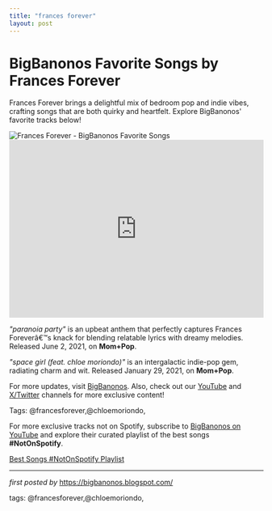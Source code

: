 ```yaml
---
title: "frances forever"
layout: post
---
```

<!-- Title of the Post -->
<h1 >BigBanonos Favorite Songs by Frances Forever</h1> <!-- Introductory Text -->
<p >Frances Forever brings a delightful mix of bedroom pop and indie vibes, crafting songs that are both quirky and heartfelt. Explore BigBanonos' favorite tracks below!</p> <!-- Featured Image -->
<div > <img src="https://i.scdn.co/image/ab6761610000e5eb2ebaa817f74f400bf3f6f96c" alt="Frances Forever - BigBanonos Favorite Songs" />
</div> <!-- Spotify Embed -->
<div > <iframe src="https://open.spotify.com/embed/playlist/1MPcVHfbAzWPwUiUQmuMFp?utm_source=generator" width="100%" height="352" frameborder="0" allowfullscreen="" allow="autoplay; clipboard-write; encrypted-media; fullscreen; picture-in-picture" loading="lazy"></iframe>
</div> <!-- Song Information -->
<div > <p><em>"paranoia party"</em> is an upbeat anthem that perfectly captures Frances Foreverâ€™s knack for blending relatable lyrics with dreamy melodies. Released June 2, 2021, on <strong>Mom+Pop</strong>.</p> <p><em>"space girl (feat. chloe moriondo)"</em> is an intergalactic indie-pop gem, radiating charm and wit. Released January 29, 2021, on <strong>Mom+Pop</strong>.</p>
</div> <!-- Footer Links -->
<div > <p>For more updates, visit <a href="https://bigbanonos.blogspot.com/" target="_blank">BigBanonos</a>. Also, check out our <a href="https://www.youtube.com/@BigBanonos" target="_blank">YouTube</a> and <a href="https://x.com/bigbanonos" target="_blank">X/Twitter</a> channels for more exclusive content!</p>
</div> <!-- Tags -->
<p >Tags: @francesforever,@chloemoriondo,</p>


<!--Subscribe and Playlist Links-->
<div>
    <p>For more exclusive tracks not on Spotify, subscribe to <a href="https://www.youtube.com/@BigBanonos" target="_blank">BigBanonos on YouTube</a> and explore their curated playlist of the best songs <strong>#NotOnSpotify</strong>.</p>
    <p><a href="https://www.youtube.com/playlist?list=PLtuNtuTatqI0kFahUCbtbfenC_ET5O_tr" target="_blank">Best Songs #NotOnSpotify Playlist<br /></a></p></div>

<hr />

<p><em>first posted by</em> <a href="https://bigbanonos.blogspot.com/" rel="noopener" target="_new">https://bigbanonos.blogspot.com/</a></p>

<p>tags: @francesforever,@chloemoriondo,</p>
